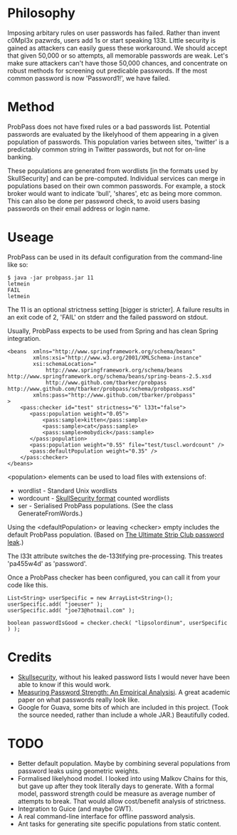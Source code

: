Philosophy
==========
Imposing arbitary rules on user passwords has failed.  Rather than invent
c0Mpl3x pazwrds, users add 1s or start speaking 133t.  Little security is
gained as attackers can easily guess these workaround.  We should accept that
given 50,000 or so attempts, all memorable passwords are weak.  Let's make sure
attackers can't have those 50,000 chances, and concentrate on robust methods
for screening out predicable passwords.  If the most common password is now 'Password1!', we have failed.

Method
======
ProbPass does not have fixed rules or a bad passwords list.  Potential passwords are evaluated by the likelyhood of them appearing in a given population of passwords.  This population varies between sites, 'twitter' is a predictably common string in Twitter passwords, but not for on-line banking.

These populations are generated from wordlists [in the formats used by SkullSecurity] and can be pre-computed.  Individual services can merge in populations based on their own common passwords.  For example, a stock broker would want to indicate 'bull', 'shares', etc as being more common.  This can also be done per password check, to avoid users basing passwords on their email address or login name.

Useage
======
ProbPass can be used in its default configuration from the command-line like so:

	$ java -jar probpass.jar 11
	letmein
	FAIL
	letmein

The 11 is an optional strictness setting [bigger is stricter]. A failure results in an exit code of 2, 'FAIL' on stderr and the failed password on stdout.

Usually, ProbPass expects to be used from Spring and has clean Spring integration.

	<beans	xmlns="http://www.springframework.org/schema/beans"
	        xmlns:xsi="http://www.w3.org/2001/XMLSchema-instance"
	        xsi:schemaLocation="
	            http://www.springframework.org/schema/beans http://www.springframework.org/schema/beans/spring-beans-2.5.xsd
	            http://www.github.com/tbarker/probpass http://www.github.com/tbarker/probpass/schema/probpass.xsd"
	        xmlns:pass="http://www.github.com/tbarker/probpass"
	>
	    <pass:checker id="test" strictness="6" l33t="false">
		   <pass:population weight="0.05">
		       <pass:sample>kitten</pass:sample>
		       <pass:sample>cat</pass:sample>
		       <pass:sample>mobydick</pass:sample>
		   </pass:population>
		   <pass:population weight="0.55" file="test/tuscl.wordcount" />
	       <pass:defaultPopulation weight="0.35" />
		</pass:checker>
	</beans>

&lt;population> elements can be used to load files with extensions of:

 * wordlist - Standard Unix wordlists
 * wordcount - [SkullSecurity format](http://www.skullsecurity.org/wiki/index.php/Passwords) counted wordlists
 * ser - Serialised ProbPass populations.  (See the class GenerateFromWords.)

Using the &lt;defaultPopulation> or leaving &lt;checker> empty includes the default ProbPass population.  (Based on [The Ultimate Strip Club password leak](http://downloads.skullsecurity.org/passwords/tuscl.txt).)

The l33t attribute switches the de-133tifying pre-processing.  This treates 'pa455w4d' as 'password'.

Once a ProbPass checker has been configured, you can call it from your code like this.

	List<String> userSpecific = new ArrayList<String>();
	userSpecific.add( "joeuser" );
	userSpecific.add( "joe73@hotmail.com" );

	boolean passwordIsGood = checker.check( "lipsolordinum", userSpecific ) );


Credits
=======
 * [Skullsecurity](http://www.skullsecurity.org/blog/), without his leaked password lists I would never have been able to know if this would work.
 * [Measuring Password Strength: An Empirical Analysisi](http://arxiv.org/abs/0907.3402).  A great academic paper on what passwords really look like.
 * Google for Guava, some bits of which are included in this project.  (Took the source needed, rather than include a whole JAR.)  Beautifully coded. 


TODO
====
 * Better default population.  Maybe by combining several populations from password leaks using geometric weights.
 * Formalised likelyhood model.  I looked into using Malkov Chains for this, but gave up after they took literally days to generate. With a formal model, password strength could be measure as average number of attempts to break.  That would allow cost/benefit analysis of strictness.
 * Integration to Guice (and maybe GWT).
 * A real command-line interface for offline password analysis.
 * Ant tasks for generating site specific populations from static content.


